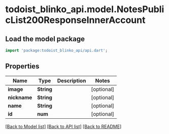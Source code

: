 # todoist_blinko_api.model.NotesPublicList200ResponseInnerAccount

## Load the model package
```dart
import 'package:todoist_blinko_api/api.dart';
```

## Properties
Name | Type | Description | Notes
------------ | ------------- | ------------- | -------------
**image** | **String** |  | [optional] 
**nickname** | **String** |  | [optional] 
**name** | **String** |  | [optional] 
**id** | **num** |  | [optional] 

[[Back to Model list]](../README.md#documentation-for-models) [[Back to API list]](../README.md#documentation-for-api-endpoints) [[Back to README]](../README.md)


